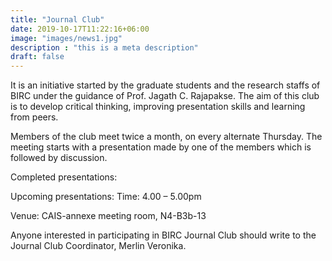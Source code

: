 ```yaml
---
title: "Journal Club"
date: 2019-10-17T11:22:16+06:00
image: "images/news1.jpg"
description : "this is a meta description"
draft: false
---
```


It is an initiative started by the graduate students and the research staffs of BIRC under the guidance of Prof. Jagath C. Rajapakse. The aim of this club is to develop critical thinking, improving presentation skills and learning from peers.

Members of the club meet twice a month, on every alternate Thursday. The meeting starts with a presentation made by one of the members which is followed by discussion.

Completed presentations:

Upcoming presentations:
Time: 4.00 – 5.00pm

Venue: CAIS-annexe meeting room, N4-B3b-13

Anyone interested in participating in BIRC Journal Club should write to the Journal Club Coordinator, Merlin Veronika.


